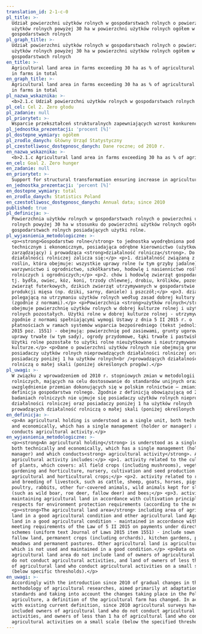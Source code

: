 ```yaml
---
translation_id: 2-1-c-0
pl_title: >-
  Udział powierzchni użytków rolnych w gospodarstwach rolnych o powierzchni
  użytków rolnych powyżej 30 ha w powierzchni użytków rolnych ogółem w
  gospodarstwach rolnych
pl_graph_title: >-
  Udział powierzchni użytków rolnych w gospodarstwach rolnych o powierzchni
  użytków rolnych powyżej 30 ha w powierzchni użytków rolnych ogółem w
  gospodarstwach rolnych
en_title: >-
  Agricultural land area in farms exceeding 30 ha as % of agricultural land area
  in farms in total
en_graph_title: >-
  Agricultural land area in farms exceeding 30 ha as % of agricultural land area
  in farms in total
pl_nazwa_wskaznika: >-
  <b>2.1.c Udział powierzchni użytków rolnych w gospodarstwach rolnych o powierzchni użytków rolnych powyżej 30 ha w powierzchni użytków rolnych ogółem w gospodarstwach rolnych</b>
pl_cel: Cel 2. Zero głodu
pl_zadanie: null
pl_priorytet: >-
  Wsparcie przekształceń strukturalnych zapewniających wzrost konkurencyjności rolnictwa, w tym wzrost konkurencyjności gospodarstw rolnych i producentów rolno-spożywczych
pl_jednostka_prezentacji: 'procent [%]'
pl_dostepne_wymiary: ogółem
pl_zrodlo_danych: Główny Urząd Statystyczny
pl_czestotliwosc_dostępnosc_danych: Dane roczne; od 2010 r.
en_nazwa_wskaznika: >-
  <b>2.1.c Agricultural land area in farms exceeding 30 ha as % of agricultural land area in farms in total</b>
en_cel: Goal 2. Zero hunger
en_zadanie: null
en_priorytet: >-
  Support for structural transformation ensuring increase in agriculture competitiveness including increase in competitiveness of agricultural holdings and agri-food producers
en_jednostka_prezentacji: 'percent [%]'
en_dostepne_wymiary: total
en_zrodlo_danych: Statistics Poland
en_czestotliwosc_dostępnosc_danych: Annual data; since 2010
published: true
pl_definicja: >-
  Powierzchnia użytków rolnych w gospodarstwach rolnych o powierzchni użytków
  rolnych powyżej 30 ha w stosunku do powierzchni użytków rolnych ogółem w
  gospodarstwach rolnych posiadających użytki rolne.
pl_wyjasnienia_metodologiczne: >-
  <p><strong>Gospodarstwo rolne</strong> to jednostka wyodrębniona pod względem
  technicznym i ekonomicznym, posiadająca odrębne kierownictwo (użytkownik lub
  zarządzający) i prowadząca <strong>działalność rolniczą</strong>. Do
  działalności rolniczej zalicza się:</p> <p>1. działalność związaną z uprawą
  roślin, która obejmuje: wszystkie uprawy rolne (w tym grzyby jadalne),
  warzywnictwo i ogrodnictwo, szkółkarstwo, hodowlę i nasiennictwo roślin
  rolniczych i ogrodniczych;</p> <p>2. chów i hodowlę zwierząt gospodarskich,
  tj. bydła, owiec, kóz, koni, trzody chlewnej, drobiu, królików, pozostałych
  zwierząt futerkowych, dzikich zwierząt utrzymywanych w gospodarstwie dla
  produkcji mięsa (np. dziki, sarny, daniele) i pszczół;</p> <p>3. działalność
  polegającą na utrzymaniu użytków rolnych według zasad dobrej kultury rolnej
  (zgodnie z normami).</p> <p>Powierzchnia <strong>użytków rolnych</strong>
  obejmuje powierzchnię użytków rolnych w dobrej kulturze rolnej i użytków
  rolnych pozostałych. Użytki rolne w dobrej kulturze rolnej - utrzymywane
  zgodnie z normami spełniającymi wymogi Ustawy z dnia 5 II 2015 r. o
  płatnościach w ramach systemów wsparcia bezpośredniego (tekst jednolity Dz. U.
  2015 poz. 1551) - obejmują: powierzchnię pod zasiewami, grunty ugorowane,
  uprawy trwałe (w tym sady), ogrody przydomowe, łąki trwałe i pastwiska trwałe.
  Użytki rolne pozostałe to użytki rolne nieużytkowane i nieutrzymywane w dobrej
  kulturze.</p> <p>Dane o powierzchni użytków rolnych nie obejmują gruntów
  posiadaczy użytków rolnych nieprowadzących działalności rolniczej oraz gruntów
  posiadaczy poniżej 1 ha użytków rolnych<br />prowadzących działalność
  rolniczą o małej skali (poniżej określonych progów).</p>
pl_uwagi: >-
  W związku z wprowadzeniem od 2010 r. stopniowych zmian w metodologii badań
  rolniczych, mających na celu dostosowanie do standardów unijnych oraz
  uwzględnienie przemian dokonujących się w polskim rolnictwie – zmianie uległa
  definicja gospodarstwa rolnego. Zgodnie z definicją obowiązującą od 2010 r. w
  badaniach rolniczych nie ujmuje się posiadaczy użytków rolnych nieprowadzących
  działalności rolniczej oraz posiadaczy poniżej 1 ha użytków rolnych
  prowadzących działalność rolniczą o małej skali (poniżej określonych progów).
en_definicja: >-
  <p>An agricultural holding is understood as a single unit, both technically
  and economically, which has a single management (holder or manager) and which
  conducts agricultural activity.</p>
en_wyjasnienia_metodologiczne: >-
  <p><strong>An agricultural holding</strong> is understood as a single unit,
  both technically and economically, which has a single management (holder or
  manager) and which conducts<strong> agricultural activity</strong>. An
  agricultural activity includes:</p> <p>1. activity related to the cultivation
  of plants, which covers: all field crops (including mushrooms), vegetable
  gardening and horticulture, nursery, cultivation and seed production of
  agricultural and horticultural crops;</p> <p>2. activity related to rearing
  and breeding of livestock, such as cattle, sheep, goats, horses, pigs,
  poultry, rabbits, other fur-covered animals, wild animals kept for slaughter
  (such as wild boar, roe deer, fallow deer) and bees;</p> <p>3. activity of
  maintaining agricultural land in accordance with cultivation principles with
  respects for environment protection requirements (according to the norms).</p>
  <p><strong>The agricultural land area</strong> including area of agricultural
  land in a good agricultural condition and other agricultural land Agricultural
  land in a good agricultural condition - maintained in accordance with norms
  meeting requirements of the Law of 5 II 2015 on payments under direct support
  schemes (uniform text Journal of Laws 2015 item 1551) - include sown area,
  fallow land, permanent crops (including orchards), kitchen gardens, permanent
  meadows and permanent pastures. Other agricultural land is agricultural land
  which is not used and maintained in a good condition.</p> <p>Data on the total
  agricultural land area do not include land of owners of agricultural land who
  do not conduct agricultural activities, and land of owners of less than 1 ha
  of agricultural land who conduct agricultural activities on a small scale
  (below specific thresholds).</p>
en_uwagi: >-
  Accordingly with the introduction since 2010 of gradual changes in the
  methodology of agricultural researches, aimed primarily at adaptation to EU
  standards and taking into account the changes taking place in the Polish
  agriculture, a definition of the agricultural farm has changed. In accordance
  with existing current definition, since 2010 agricultural surveys have not
  included owners of agricultural land who do not conduct agricultural
  activities, and owners of less than 1 ha of agricultural land who conduct
  agricultural activities on a small scale (below the specified thresholds).
---
```

